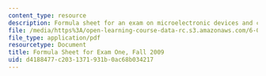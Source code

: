 ```yaml
---
content_type: resource
description: Formula sheet for an exam on microelectronic devices and circuits.
file: /media/https%3A/open-learning-course-data-rc.s3.amazonaws.com/6-012-microelectronic-devices-and-circuits-fall-2009/d4188477c2031371931b0ac68b034217_MIT6_012F09_exam1_formula.pdf
file_type: application/pdf
resourcetype: Document
title: Formula Sheet for Exam One, Fall 2009
uid: d4188477-c203-1371-931b-0ac68b034217
---
```

